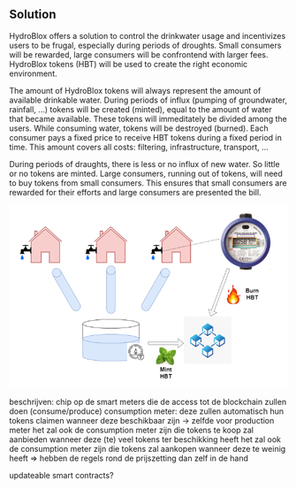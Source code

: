 ## Solution

HydroBlox offers a solution to control the drinkwater usage and incentivizes users to be frugal, especially during periods of droughts.
Small consumers will be rewarded, large consumers will be confrontend with larger fees.
HydroBlox tokens (HBT) will be used to create the right economic environment.

The amount of HydroBlox tokens will always represent the amount of available drinkable water.
During periods of influx (pumping of groundwater, rainfall, ...) tokens will be created (minted), equal to the amount of water that became available.
These tokens will immeditately be divided among the users.
While consuming water, tokens will be destroyed (burned).
Each consumer pays a fixed price to receive HBT tokens during a fixed period in time.
This amount covers all costs: filtering, infrastructure, transport, ...

During periods of draughts, there is less or no influx of new water. So little or no tokens are minted.
Large consumers, running out of tokens, will need to buy tokens from small consumers.
This ensures that small consumers are rewarded for their efforts and large consumers are presented the bill.

![HydroBlox mechanism](images/hydroblox_mechanism.png)


beschrijven: chip op de smart meters die de access tot de blockchain zullen doen (consume/produce)
consumption meter: deze zullen automatisch hun tokens claimen wanneer deze beschikbaar zijn
-> zelfde voor production meter
het zal ook de consumption meter zijn die tokens te koop zal aanbieden wanneer deze (te) veel tokens ter beschikking heeft
het zal ook de consumption meter zijn die tokens zal aankopen wanneer deze te weinig heeft
=> hebben de regels rond de prijszetting dan zelf in de hand



updateable smart contracts?
